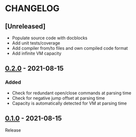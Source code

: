 # CHANGELOG
## [Unreleased]
- Populate source code with docblocks
- Add unit tests/coverage
- Add compiler from/to files and own compiled code format
- Add infinite VM capacity

## [0.2.0](../../compare/0.1.0...0.2.0) - 2021-08-15
### Added
- Check for redundant open/close commands at parsing time
- Check for negative jump offset at parsing time
- Capacity is automatically detected for VM at parsing time

## [0.1.0](../../tree/0.1.0) - 2021-08-15
Release
